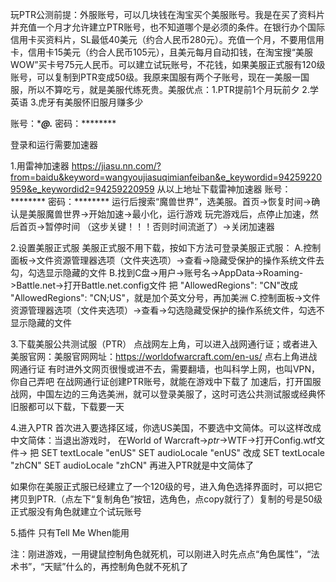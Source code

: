 
玩PTR公测前提：外服账号，可以几块钱在淘宝买个美服账号。我是在买了资料片并充值一个月才允许建立PTR账号，也不知道哪个是必须的条件。在银行办个国际信用卡买资料片，SL最低40美元（约合人民币280元）。充值一个月，不要用信用卡，信用卡15美元（约合人民币105元），且美元每月自动扣钱，在淘宝搜“美服 WOW”买卡号75元人民币。可以建立试玩账号，不花钱，如果美服正式服有120级账号，可以复制到PTR变成50级。我原来国服有两个子账号，现在一美服一国服，所以不算吃亏，就是美服代练死贵。美服优点：1.PTR提前1个月玩前夕 2.学英语 3.虎牙有美服怀旧服月赚多少


账号：*******@***.***
密码：********

登录和运行需要加速器


1.用雷神加速器
https://jiasu.nn.com/?from=baidu&keyword=wangyoujiasuqimianfeiban&e_keywordid=94259220959&e_keywordid2=94259220959
从以上地址下载雷神加速器
账号：********
密码：********
运行后搜索“魔兽世界”，选美服。首页->恢复时间->确认是美服魔兽世界->开始加速->最小化，运行游戏
玩完游戏后，点停止加速，然后首页->暂停时间 （这步关键！！！否则时间流逝了）->关闭加速器

2.设置美服正式服
美服正式服不用下载，按如下方法可登录美服正式服：
A.控制面板->文件资源管理器选项（文件夹选项）->查看->隐藏受保护的操作系统文件去勾，勾选显示隐藏的文件
B.找到C盘->用户->账号名->AppData->Roaming->Battle.net->打开Battle.net.config文件
把 "AllowedRegions": "CN"改成 "AllowedRegions": "CN;US"，就是加个英文分号，再加美洲
C.控制面板->文件资源管理器选项（文件夹选项）->查看->勾选隐藏受保护的操作系统文件，勾选不显示隐藏的文件

3.下载美服公共测试服（PTR）
点战网左上角，可以进入战网通行证；或者进入美服官网：美服官网网址：https://worldofwarcraft.com/en-us/  点右上角进战网通行证
有时进外文网页很慢或进不去，需要翻墙，也叫科学上网，也叫VPN，你自己弄吧
在战网通行证创建PTR账号，就能在游戏中下载了
加速后，打开国服战网，中国左边的三角选美洲，就可以登录美服了，这时可选公共测试服或经典怀旧服都可以下载，下载要一天

4.进入PTR
首次进入要选择区域，你选US美国，不要选中文简体。可以这样改成中文简体：当退出游戏时，
在World of Warcraft->_ptr_->WTF->打开Config.wtf文件->
把
SET textLocale "enUS"
SET audioLocale "enUS"
改成
SET textLocale "zhCN"
SET audioLocale "zhCN"
再进入PTR就是中文简体了

如果你在美服正式服已经建立了一个120级的号，进入角色选择界面时，可以把它拷贝到PTR.（点左下“复制角色”按钮，选角色，点copy就行了）复制的号是50级
正式服没有角色就建立个试玩账号

5.插件
只有Tell Me When能用

注：刚进游戏，一用键鼠控制角色就死机，可以刚进入时先点点“角色属性”，“法术书”，“天赋”什么的，再控制角色就不死机了
